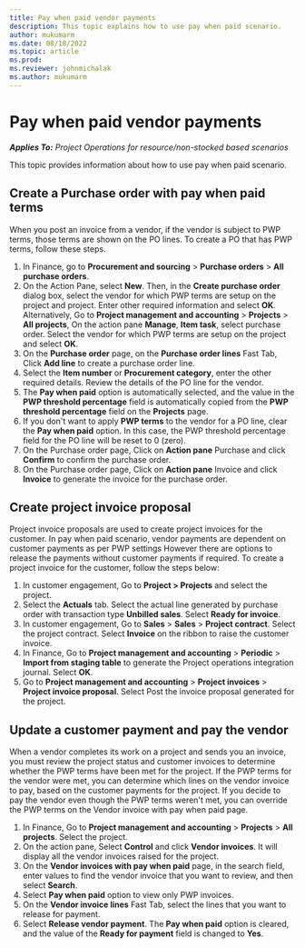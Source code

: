```yaml
---
title: Pay when paid vendor payments
description: This topic explains how to use pay when paid scenario. 
author: mukumarm
ms.date: 08/18/2022
ms.topic: article
ms.prod:
ms.reviewer: johnmichalak  
ms.author: mukumarm
---
```


# Pay when paid vendor payments

_**Applies To:** Project Operations for resource/non-stocked based scenarios_

This topic provides information about how to use pay when paid scenario.

## Create a Purchase order with pay when paid terms

When you post an invoice from a vendor, if the vendor is subject to PWP terms, those terms are shown on the PO lines. To create a PO that has PWP terms, follow these steps.

1.	In Finance, go to **Procurement and sourcing** > **Purchase orders** > **All purchase orders**.
2.	On the Action Pane, select **New**. Then, in the **Create purchase order** dialog box, select the vendor for which PWP terms are setup on the project and project. Enter other required information and select **OK**.
Alternatively, Go to **Project management and accounting** > **Projects** > **All projects**, On the action pane **Manage**, **Item task**, select purchase order. Select the vendor for which PWP terms are setup on the project and select **OK**.
3.	On the **Purchase order** page, on the **Purchase order lines** Fast Tab, Click **Add line** to create a purchase order line. 
4.	Select the **Item number** or **Procurement category**, enter the other required details. Review the details of the PO line for the vendor. 
5.	The **Pay when paid** option is automatically selected, and the value in the **PWP threshold percentage** field is automatically copied from the **PWP threshold percentage** field on the **Projects** page.
6.	If you don't want to apply **PWP terms** to the vendor for a PO line, clear the **Pay when paid** option. In this case, the PWP threshold percentage field for the PO line will be reset to 0 (zero).
7.	On the Purchase order page, Click on **Action pane** Purchase and click **Confirm** to confirm the purchase order.
8.	On the Purchase order page, Click on **Action pane** Invoice and click **Invoice** to generate the invoice for the purchase order.

## Create project invoice proposal

Project invoice proposals are used to create project invoices for the customer. In pay when paid scenario, vendor payments are dependent on customer payments as per PWP settings However there are options to release the payments without customer payments if required. To create a project invoice for the customer, follow the steps below:
1.	In customer engagement, Go to **Project > Projects** and select the project.
2.	Select the **Actuals** tab. Select the actual line generated by purchase order with transaction type **Unbilled sales**. Select **Ready for invoice**.
3.	In customer engagement, Go to **Sales** > **Sales** > **Project contract**. Select the project contract. Select **Invoice** on the ribbon to raise the customer invoice.    
4.	In Finance, Go to **Project management and accounting** > **Periodic** > **Import from staging table** to generate the Project operations integration journal. Select **OK**.
5.	Go to **Project management and accounting** > **Project invoices** > **Project invoice proposal**. Select Post the invoice proposal generated for the project.

## Update a customer payment and pay the vendor
When a vendor completes its work on a project and sends you an invoice, you must review the project status and customer invoices to determine whether the PWP terms have been met for the project. If the PWP terms for the vendor were met, you can determine which lines on the vendor invoice to pay, based on the customer payments for the project. If you decide to pay the vendor even though the PWP terms weren't met, you can override the PWP terms on the Vendor invoice with pay when paid page.

1.	In Finance, Go to **Project management and accounting** > **Projects** > **All projects**. Select the project.
2.	On the action pane, Select **Control** and click **Vendor invoices**. It will display all the vendor invoices raised for the project.
3.	On the **Vendor invoices with pay when paid** page, in the search field, enter values to find the vendor invoice that you want to review, and then select **Search**.
4.	Select **Pay when paid** option to view only PWP invoices.
5.	On the **Vendor invoice lines** Fast Tab, select the lines that you want to release for payment.
6.	Select **Release vendor payment**. The **Pay when paid** option is cleared, and the value of the **Ready for payment** field is changed to **Yes**.
